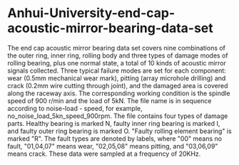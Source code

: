 # Anhui-University-end-cap-acoustic-mirror-bearing-data-set
The end cap acoustic mirror bearing data set covers nine combinations of the outer ring, inner ring, rolling body and three types of damage modes of rolling bearing, plus one normal state, a total of 10 kinds of acoustic mirror signals collected. Three typical failure modes are set for each component: wear (0.5mm mechanical wear mark), pitting (array microhole drilling) and crack (0.2mm wire cutting through joint), and the damaged area is covered along the raceway axis. The corresponding working condition is the spindle speed of 900 r/min and the load of 5kN. The file name is in sequence according to noise-load - speed, for example, no_noise_load_5kn_speed_900rpm. The file contains four types of damage parts. Healthy bearing is marked N, faulty inner ring bearing is marked I, and faulty outer ring bearing is marked O. "Faulty rolling element bearing" is marked "R". The fault types are denoted by labels, where "00" means no fault, "01,04,07" means wear, "02,05,08" means pitting, and "03,06,09" means crack. These data were sampled at a frequency of 20KHz.
